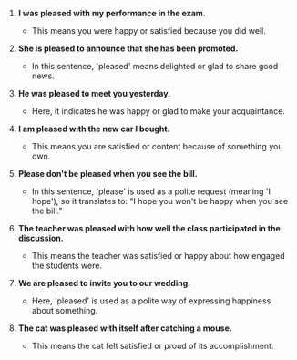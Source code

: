 1. **I was pleased with my performance in the exam.**
   - This means you were happy or satisfied because you did well.

2. **She is pleased to announce that she has been promoted.**
   - In this sentence, 'pleased' means delighted or glad to share good news.

3. **He was pleased to meet you yesterday.**
   - Here, it indicates he was happy or glad to make your acquaintance.

4. **I am pleased with the new car I bought.**
   - This means you are satisfied or content because of something you own.

5. **Please don't be pleased when you see the bill.**
   - In this sentence, 'please' is used as a polite request (meaning 'I hope'), so it translates to: "I hope you won't be happy when you see the bill."

6. **The teacher was pleased with how well the class participated in the discussion.**
   - This means the teacher was satisfied or happy about how engaged the students were.

7. **We are pleased to invite you to our wedding.**
   - Here, 'pleased' is used as a polite way of expressing happiness about something.

8. **The cat was pleased with itself after catching a mouse.**
   - This means the cat felt satisfied or proud of its accomplishment.
